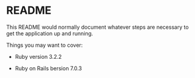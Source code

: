 # README

This README would normally document whatever steps are necessary to get the
application up and running.

Things you may want to cover:

* Ruby version 3.2.2

* Ruby on Rails bersion 7.0.3